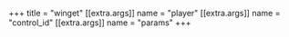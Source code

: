+++
title = "winget"
[[extra.args]]
name = "player"
[[extra.args]]
name = "control_id"
[[extra.args]]
name = "params"
+++